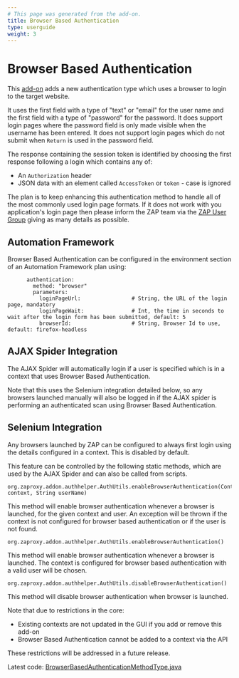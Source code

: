 ```yaml
---
# This page was generated from the add-on.
title: Browser Based Authentication
type: userguide
weight: 3
---
```


# Browser Based Authentication

This [add-on](/docs/desktop/addons/authentication-helper/) adds a new authentication type which uses a browser to login to the target website.


It uses the first field with a type of "text" or "email" for the user name and the first field with a type
of "password" for the password.
It does support login pages where the password field is only made visible when the username has been entered.
It does not support login pages which do not submit when `Return` is used in the password field.


The response containing the session token is identified by choosing the first response following a login which contains any of:

* An `Authorization` header
* JSON data with an element called `AccessToken` or `token` - case is ignored

The plan is to keep enhancing this authentication method to handle all of the most commonly used login page formats. If it does not work with you application's login page then please inform the ZAP team via the [ZAP User Group](https://groups.google.com/group/zaproxy-users) giving as many details as possible.

## Automation Framework

Browser Based Authentication can be configured in the environment section of an Automation Framework plan using:

```
      authentication:
        method: "browser"
        parameters:
          loginPageUrl:                # String, the URL of the login page, mandatory
          loginPageWait:               # Int, the time in seconds to wait after the login form has been submitted, default: 5
          browserId:                   # String, Browser Id to use, default: firefox-headless
```

## AJAX Spider Integration

The AJAX Spider will automatically login if a user is specified which is in a context that uses Browser Based Authentication.


Note that this uses the Selenium integration detailed below, so any browsers launched manually will also be logged in if the
AJAX spider is performing an authenticated scan using Browser Based Authentication.

## Selenium Integration

Any browsers launched by ZAP can be configured to always first login using the details configured in a context. This is disabled by default.


This feature can be controlled by the following static methods, which are used by the AJAX Spider and can also be called from scripts.

```
org.zaproxy.addon.authhelper.AuthUtils.enableBrowserAuthentication(Context context, String userName)
```

This method will enable browser authentication whenever a browser is launched, for the given context and user. An exception will be thrown if the context is not configured for browser based authentication or if the user is not found.

```
org.zaproxy.addon.authhelper.AuthUtils.enableBrowserAuthentication()
```

This method will enable browser authentication whenever a browser is launched. The context is configured for browser based authentication with a valid user will be chosen.

```
org.zaproxy.addon.authhelper.AuthUtils.disableBrowserAuthentication()
```

This method will disable browser authentication when browser is launched.


Note that due to restrictions in the core:

* Existing contexts are not updated in the GUI if you add or remove this add-on
* Browser Based Authentication cannot be added to a context via the API

These restrictions will be addressed in a future release.


Latest code: [BrowserBasedAuthenticationMethodType.java](https://github.com/zaproxy/zap-extensions/blob/main/addOns/authhelper/src/main/java/org/zaproxy/addon/authhelper/BrowserBasedAuthenticationMethodType.java)
